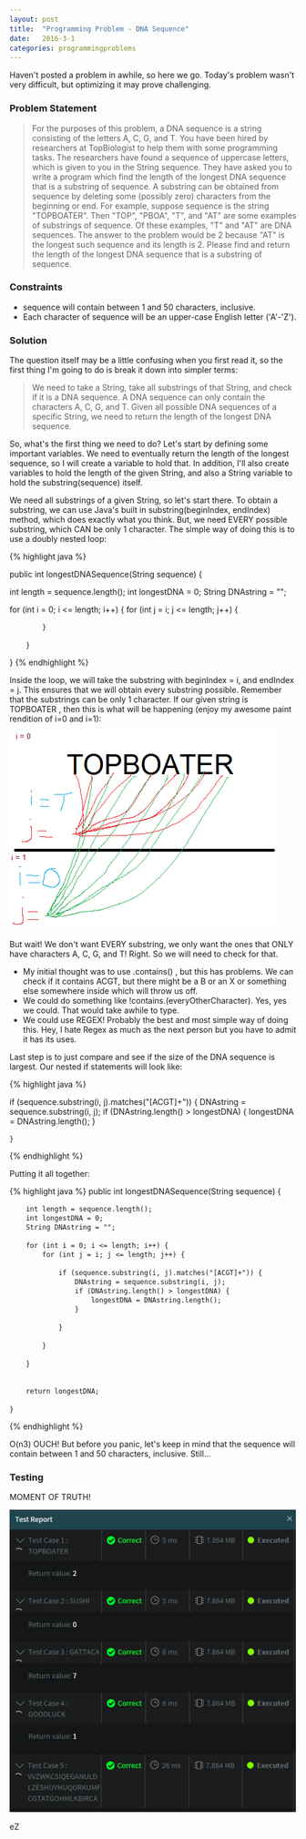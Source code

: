 ```yaml
---
layout: post
title:  "Programming Problem - DNA Sequence"
date:   2016-3-1
categories: programmingproblems
---
```


Haven't posted a problem in awhile, so here we go. Today's problem wasn't very difficult, but optimizing it may prove challenging.

### Problem Statement
>For the purposes of this problem, a DNA sequence is a string consisting of the letters A, C, G, and T. You have been hired by researchers at TopBiologist to help them with some programming tasks. The researchers have found a sequence of uppercase letters, which is given to you in the String sequence. They have asked you to write a program which find the length of the longest DNA sequence that is a substring of sequence. A substring can be obtained from sequence by deleting some (possibly zero) characters from the beginning or end. For example, suppose sequence is the string "TOPBOATER". Then "TOP", "PBOA", "T", and "AT" are some examples of substrings of sequence. Of these examples, "T" and "AT" are DNA sequences. The answer to the problem would be 2 because "AT" is the longest such sequence and its length is 2. Please find and return the length of the longest DNA sequence that is a substring of sequence.

### Constraints
-	sequence will contain between 1 and 50 characters, inclusive.
-	Each character of sequence will be an upper-case English letter ('A'-'Z').

### Solution

The question itself may be a little confusing when you first read it, so the first thing I'm going to do is break it down into simpler terms:

>We need to take a String, take all substrings of that String, and check if it is a DNA sequence. A DNA sequence can only contain the characters A, C, G, and T. Given all possible DNA sequences of a specific String, we need to return the length of the longest DNA sequence. 

So, what's the first thing we need to do? Let's start by defining some important variables. We need to eventually return the length of the longest sequence, so I will create a variable to hold that. In addition, I'll also create variables to hold the length of the given String, and also a String variable to hold the substring(sequence) itself.

We need all substrings of a given String, so let's start there. To obtain a substring, we can use Java's built in substring(beginIndex, endIndex) method, which does exactly what you think. But, we need EVERY possible substring, which CAN be only 1 character. The simple way of doing this is to use a doubly nested loop:

{% highlight java %}

public int longestDNASequence(String sequence) {

int length = sequence.length();
int longestDNA = 0;
String DNAstring = "";

for (int i = 0; i <= length; i++) {
			for (int j = i; j <= length; j++) {
					
				
				
			}
			
		}
		
		
		
}
{% endhighlight %}

Inside the loop, we will take the substring with beginIndex = i, and endIndex = j. This ensures that we will obtain every substring possible. Remember that the substrings can be only 1 character. If our given string is TOPBOATER , then this is what will be happening (enjoy my awesome paint rendition of i=0 and i=1): 

![DNA1](assets/dna1.png)

But wait! We don't want EVERY substring, we only want the ones that ONLY have characters A, C, G, and T! Right. So we will need to check for that.

- My initial thought was to use .contains() , but this has problems. We can check if it contains ACGT, but there might be a B or an X or something else somewhere inside which will throw us off.
- We could do something like !contains.(everyOtherCharacter). Yes, yes we could. That would take awhile to type.
- We could use REGEX! Probably the best and most simple way of doing this. Hey, I hate Regex as much as the next person but you have to admit it has its uses.

Last step is to just compare and see if the size of the DNA sequence is largest. Our nested if statements will look like:

{% highlight java %}

 if (sequence.substring(i, j).matches("[ACGT]+")) {
     DNAstring = sequence.substring(i, j);
     if (DNAstring.length() > longestDNA) {
      longestDNA = DNAstring.length();
     }

    }
{% endhighlight %}

Putting it all together:

{% highlight java %}
	public int longestDNASequence(String sequence) {
		
		int length = sequence.length();
		int longestDNA = 0;
		String DNAstring = "";

		for (int i = 0; i <= length; i++) {
			for (int j = i; j <= length; j++) {
					
				if (sequence.substring(i, j).matches("[ACGT]+")) {
					DNAstring = sequence.substring(i, j);
					if (DNAstring.length() > longestDNA) {
						longestDNA = DNAstring.length();
					}
					
				}
				
			}
			
		}
		
		
		return longestDNA;
		
	}
{% endhighlight %}

O(n3) OUCH! But before you panic, let's keep in mind that the sequence will contain between 1 and 50 characters, inclusive. Still...

### Testing

MOMENT OF TRUTH!

![DNA2](assets/dna2.png)

eZ